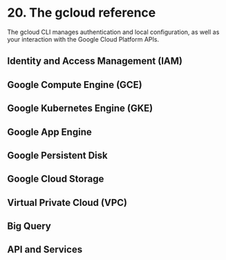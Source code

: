 # 20. The gcloud reference
  The gcloud CLI manages authentication and local configuration, as well as your interaction with the Google Cloud Platform APIs.
  
  ## Identity and Access Management (IAM)
  
  ## Google Compute Engine (GCE)
 
  ## Google Kubernetes Engine (GKE)
  
  ## Google App Engine
    
  ## Google Persistent Disk
  
  ## Google Cloud Storage
  
  ## Virtual Private Cloud (VPC)
  
  ## Big Query
  
  ## API and Services
  
  
  
  
